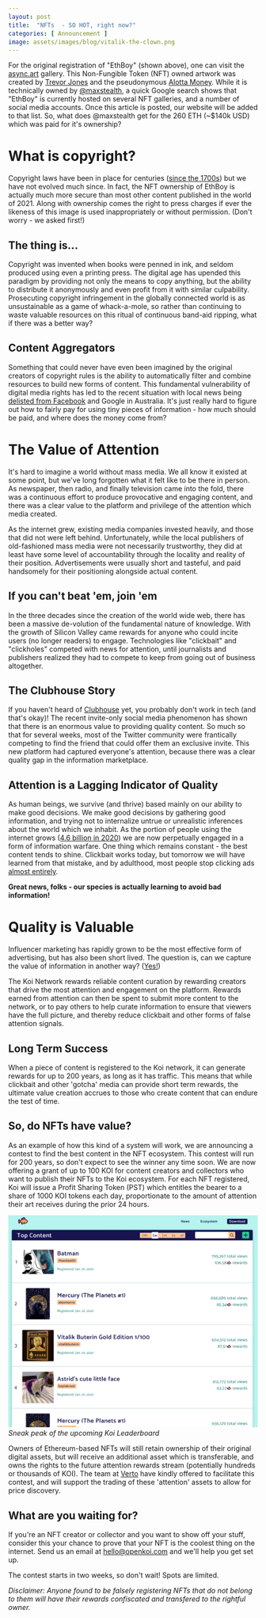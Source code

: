```yaml
---
layout: post
title:  "NFTs  - SO HOT, right now?"
categories: [ Announcement ]
image: assets/images/blog/vitalik-the-clown.png
---
```


For the original registration of "EthBoy" (shown above), one can visit the <a target="_blank" href="https://async.art/art/master/0xb6dae651468e9593e4581705a09c10a76ac1e0c8-807">async.art</a> gallery. This Non-Fungible Token (NFT) owned artwork was created by <a target="_blank" href="https://async.art/u/trevorjonesart/collection">Trevor Jones</a> and the pseudonymous <a target="_blank" href="https://async.art/u/alottamoney/collection">Alotta Money</a>. While it is technically owned by <a target="_blank" href="https://async.art/u/maxstealth/collection">@maxstealth</a>, a quick Google search shows that "EthBoy" is currently hosted on several NFT galleries, and a number of social media accounts. Once this article is posted, our website will be added to that list. So, what does @maxstealth get for the 260 ETH (~$140k USD) which was paid for it's ownership?

# What is copyright?
Copyright laws have been in place for centuries (<a target="_blank" href="https://en.wikipedia.org/wiki/History_of_copyright">since the 1700s</a>) but we have not evolved much since. In fact, the NFT ownership of EthBoy is actually much more secure than most other content published in the world of 2021. Along with ownership comes the right to press charges if ever the likeness of this image is used inappropriately or without permission. (Don't worry - we asked first!)

## The thing is...
Copyright was invented when books were penned in ink, and seldom produced using even a printing press. The digital age has upended this paradigm by providing not only the means to copy anything, but the ability to distribute it anonymously and even profit from it with similar culpability. Prosecuting copyright infringement in the globally connected world is as unsustainable as a game of whack-a-mole, so rather than continuing to waste valuable resources on this ritual of continuous band-aid ripping, what if there was a better way? 

## Content Aggregators
Something that could never have even been imagined by the original creators of copyright rules is the ability to automatically filter and combine resources to build new forms of content. This fundamental vulnerability of digital media rights has led to the recent situation with local news being <a target="_blank" href="https://about.fb.com/news/2021/02/changes-to-sharing-and-viewing-news-on-facebook-in-australia/">delisted from Facebook</a> and Google in Australia. It's just really hard to figure out how to fairly pay for using tiny pieces of information - how much should be paid, and where does the money come from?

# The Value of Attention
It's hard to imagine a world without mass media. We all know it existed at some point, but we've long forgotten what it felt like to be there in person. As newspaper, then radio, and finally television came into the fold, there was a continuous effort to produce provocative and engaging content, and there was a clear value to the platform and privilege of the attention which media created. 

As the internet grew, existing media companies invested heavily, and those that did not were left behind. Unfortunately, while the local publishers of old-fashioned mass media were not necessarily trustworthy, they did at least have some level of accountability through the locality and reality of their position. Advertisements were usually short and tasteful, and paid handsomely for their positioning alongside actual content. 

## If you can't beat 'em, join 'em
In the three decades since the creation of the world wide web, there has been a massive de-volution of the fundamental nature of knowledge. With the growth of Silicon Valley came rewards for anyone who could incite users (no longer readers) to engage. Technologies like "clickbait" and "clickholes" competed with news for attention, until journalists and publishers realized they had to compete to keep from going out of business altogether. 

## The Clubhouse Story
If you haven't heard of <a target="_blank" href="https://www.joinclubhouse.com/">Clubhouse</a> yet, you probably don't work in tech (and that's okay)! The recent invite-only social media phenomenon has shown that there is an enormous value to providing quality content. So much so that for several weeks, most of the Twitter community were frantically competing to find the friend that could offer them an exclusive invite. This new platform had captured everyone's attention, because there was a clear quality gap in the information marketplace. 

## Attention is a Lagging Indicator of Quality
As human beings, we survive (and thrive) based mainly on our ability to make good decisions. We make good decisions by gathering good information, and trying not to internalize untrue or unrealistic inferences about the world which we inhabit. As the portion of people using the internet grows (<a target="_blank" href="https://www.statista.com/statistics/617136/digital-population-worldwide/">4.6 billion in 2020</a>) we are now perpetually engaged in a form of information warfare. One thing which remains constant - the best content tends to shine. Clickbait works today, but tomorrow we will have learned from that mistake, and by adulthood, most people stop clicking ads <a target="_blank" href="https://www.smartinsights.com/internet-advertising/internet-advertising-analytics/display-advertising-clickthrough-rates/">almost entirely</a>. 

<b>Great news, folks - our species is actually learning to avoid bad information!</b>

# Quality is Valuable
Influencer marketing has rapidly grown to be the most effective form of advertising, but has also been short lived. The question is, can we capture the value of information in another way? (<a target="_blank" href="https://openkoi.com/whitepaper.pdf">Yes!</a>)

The Koi Network rewards reliable content curation by rewarding creators that drive the most attention and engagement on the platform. Rewards earned from attention can then be spent to submit more content to the network, or to pay others to help curate information to ensure that viewers have the full picture, and thereby reduce clickbait and other forms of false attention signals.

## Long Term Success
When a piece of content is registered to the Koi network, it can generate rewards for up to 200 years, as long as it has traffic. This means that while clickbait and other 'gotcha' media can provide short term rewards, the ultimate value creation accrues to those who create content that can endure the test of time. 

## So, do NFTs have value?
As an example of how this kind of a system will work, we are announcing a contest to find the best content in the NFT ecosystem. This contest will run for 200 years, so don't expect to see the winner any time soon. We are now offering a grant of up to 100 KOI for content creators and collectors who want to publish their NFTs to the Koi ecosystem. For each NFT registered, Koi will issue a Profit Sharing Token (PST) which entitles the bearer to a share of 1000 KOI tokens each day, proportionate to the amount of attention their art receives during the prior 24 hours. 

<img src="/assets/images/blog/NFT_Leaderboard.png">
<i>Sneak peak of the upcoming Koi Leaderboard</i>

Owners of Ethereum-based NFTs will still retain ownership of their original digital assets, but will receive an additional asset which is transferable, and owns the rights to the future attention rewards stream (potentially hundreds or thousands of KOI). The team at <a target="_blank" href="https://verto.exchange/">Verto</a> have kindly offered to facilitate this contest, and will support the trading of these 'attention' assets to allow for price discovery.

## What are you waiting for?
If you're an NFT creator or collector and you want to show off your stuff, consider this your chance to prove that your NFT is the coolest thing on the internet. Send us an email at <a href="mailto:hello@openkoi.com">hello@openkoi.com</a> and we'll help you get set up. 

The contest starts in two weeks, so don't wait! Spots are limited. 

<i>Disclaimer: Anyone found to be falsely registering NFTs that do not belong to them will have their rewards confiscated and transfered to the rightful owner.</i>